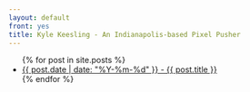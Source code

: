 ```yaml
---
layout: default
front: yes
title: Kyle Keesling - An Indianapolis-based Pixel Pusher
---
```


<ul class="list-disc">
  {% for post in site.posts %}
    <li>
      <a class="underline" href="{{ post.url }}">{{ post.date | date: "%Y-%m-%d" }} - {{ post.title }}</a>
    </li>
  {% endfor %}
</ul>
